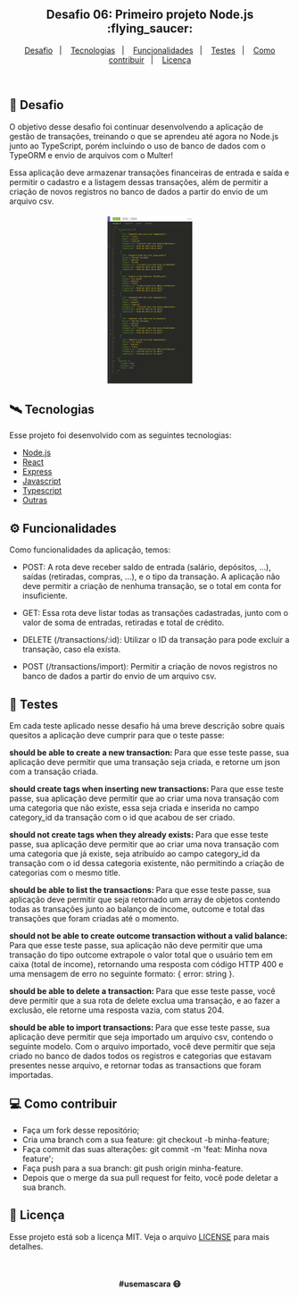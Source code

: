 <h2 align="center">
  Desafio 06: Primeiro projeto Node.js :flying_saucer:
</h2>

<p align="center">
  <a href="#rocket-desafio">Desafio</a>&nbsp;&nbsp;&nbsp;|&nbsp;&nbsp;&nbsp;
  <a href="#artificial_satellite-tecnologias">Tecnologias</a>&nbsp;&nbsp;&nbsp;|&nbsp;&nbsp;&nbsp;
  <a href="#gear-funcionalidades">Funcionalidades</a>&nbsp;&nbsp;&nbsp;|&nbsp;&nbsp;&nbsp;
  <a href="#gear-testes-aplicados-nesse-desafio">Testes</a>&nbsp;&nbsp;&nbsp;|&nbsp;&nbsp;&nbsp;
  <a href="#computer-como-contribuir">Como contribuir</a>&nbsp;&nbsp;&nbsp;|&nbsp;&nbsp;&nbsp;
  <a href="#file_folder-licença">Licença</a>
</p>

<br>

## :rocket: Desafio

O objetivo desse desafio foi continuar desenvolvendo a aplicação de gestão de transações, treinando o que se aprendeu até agora no Node.js junto ao TypeScript, porém incluindo o uso de banco de dados com o TypeORM e envio de arquivos com o Multer!

Essa aplicação deve armazenar transações financeiras de entrada e saída e permitir o cadastro e a listagem dessas transações, além de permitir a criação de novos registros no banco de dados a partir do envio de um arquivo csv.


<h4 display="flex" align="center">
    <img width="30%" alt="Proffy" title="Proffy" src=".github/transactions.png"/>
</h4>


## :artificial_satellite: Tecnologias

Esse projeto foi desenvolvido com as seguintes tecnologias:

- [Node.js](https://nodejs.org/en/)
- [React](https://reactjs.org)
- [Express](https://expressjs.com/)
- [Javascript](https://www.javascript.com/)
- [Typescript](https://www.typescriptlang.org/)
- [Outras](#)


## :gear: Funcionalidades

Como funcionalidades da aplicação, temos:

- POST: A rota deve receber saldo de entrada (salário, depósitos, ...), saídas (retiradas, compras, ...), e o tipo da transação. A aplicação não deve permitir a criação de nenhuma transação, se o total em conta for insuficiente.

- GET: Essa rota deve listar todas as transações cadastradas, junto com o valor de soma de entradas, retiradas e total de crédito.

- DELETE (/transactions/:id): Utilizar o ID da transação para pode excluir a transação, caso ela exista.

- POST (/transactions/import): Permitir a criação de novos registros no banco de dados a partir do envio de um arquivo csv.


## :memo: Testes
 Em cada teste aplicado nesse desafio há uma breve descrição sobre quais quesitos a aplicação deve cumprir para que o teste passe:

<strong> should be able to create a new transaction: </strong>
Para que esse teste passe, sua aplicação deve permitir que uma transação seja criada, e retorne um json com a transação criada.

<strong> should create tags when inserting new transactions: </strong>
Para que esse teste passe, sua aplicação deve permitir que ao criar uma nova transação com uma categoria que não existe, essa seja criada e inserida no campo category_id da transação com o id que acabou de ser criado.

<strong> should not create tags when they already exists: </strong>
Para que esse teste passe, sua aplicação deve permitir que ao criar uma nova transação com uma categoria que já existe, seja atribuído ao campo category_id da transação com o id dessa categoria existente, não permitindo a criação de categorias com o mesmo title.

<strong> should be able to list the transactions: </strong>
Para que esse teste passe, sua aplicação deve permitir que seja retornado um array de objetos contendo todas as transações junto ao balanço de income, outcome e total das transações que foram criadas até o momento.

<strong> should not be able to create outcome transaction without a valid balance: </strong>
Para que esse teste passe, sua aplicação não deve permitir que uma transação do tipo outcome extrapole o valor total que o usuário tem em caixa (total de income), retornando uma resposta com código HTTP 400 e uma mensagem de erro no seguinte formato: { error: string }.

<strong> should be able to delete a transaction: </strong>
Para que esse teste passe, você deve permitir que a sua rota de delete exclua uma transação, e ao fazer a exclusão, ele retorne uma resposta vazia, com status 204.

<strong> should be able to import transactions: </strong>
Para que esse teste passe, sua aplicação deve permitir que seja importado um arquivo csv, contendo o seguinte modelo. Com o arquivo importado, você deve permitir que seja criado no banco de dados todos os registros e categorias que estavam presentes nesse arquivo, e retornar todas as transactions que foram importadas.


## :computer: Como contribuir
- Faça um fork desse repositório;
- Cria uma branch com a sua feature: git checkout -b minha-feature;
- Faça commit das suas alterações: git commit -m 'feat: Minha nova feature';
- Faça push para a sua branch: git push origin minha-feature.
- Depois que o merge da sua pull request for feito, você pode deletar a sua branch.


## :file_folder: Licença
Esse projeto está sob a licença MIT. Veja o arquivo [LICENSE](LICENSE.md) para mais detalhes.

<br>

#### <div align="center">#usemascara :mask: </div>
